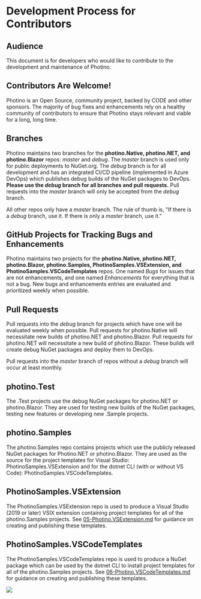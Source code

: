 # Development Process for Contributors

## Audience
This document is for developers who would like to contribute to the development and maintenance of Photino. 

## Contributors Are Welcome!
Photino is an Open Source, community project, backed by CODE and other sponsors. The majority of bug fixes and enhancements rely on a healthy community of contributors to ensure that Photino stays relevant and viable for a long, long time.

## Branches
Photino maintains two branches for the **photino.Native, <span>photino.</span>NET, and photino.Blazor** repos: *master* and *debug*. The *master* branch is used only for public deployments to NuGet.org. The *debug* branch is for all development and has an integrated CI/CD pipeline (implemented in Azure DevOps) which publishes debug builds of the NuGet packages to DevOps. **Please use the *debug* branch for all branches and pull requests.** Pull requests into the *master* branch will only be accepted from the *debug* branch.

All other repos only have a *master* branch. The rule of thumb is, "If there is a *debug* branch, use it. If there is only a *master* branch, use it."

## GitHub Projects for Tracking Bugs and Enhancements
Photino maintains two projects for the **photino.Native, <span>photino.</span>NET, photino.Blazor, photino.Samples, PhotinoSamples.VSExtension, and PhotinoSamples.VSCodeTemplates** repos. One named *Bugs* for issues that are not enhancements, and one named *Enhancements* for everything that is not a bug. New bugs and enhancements entries are evaluated and prioritized weekly when possible.

## Pull Requests
Pull requests into the *debug* branch for projects which have one will be evaluated weekly when possible. Pull requests for photino.Native will necessitate new builds of <span>photino.</span>NET and photino.Blazor. Pull requests for <span>photino.</span>NET will necessitate a new build of photino.Blazor. These builds will create debug NuGet packages and deploy them to DevOps.

Pull requests into the *master* branch of repos without a *debug* branch will occur at least monthly.

## photino.Test
The .Test projects use the debug NuGet packages for <span>photino.</span>NET or photino.Blazor. They are used for testing new builds of the NuGet packages, testing new features or developing new .Sample projects.

## photino.Samples
The photino.Samples repo contains projects which use the publicly released NuGet packages for <span>Photino.</span>NET or photino.Blazor. They are used as the source for the project templates for Visual Studio: PhotinoSamples.VSExtension and for the dotnet CLI (with or without VS Code): PhotinoSamples.VSCodeTemplates.

## PhotinoSamples.VSExtension
The PhotinoSamples.VSExtension repo is used to produce a Visual Studio (2019 or later) VSIX extension containing project templates for all of the photino.Samples projects. See [05-Photino.VSExtension.md]( ../05-Photino.VSExtension.md ) for guidance on creating and publishing these templates.

## PhotinoSamples.VSCodeTemplates
The PhotinoSamples.VSCodeTemplates repo is used to produce a NuGet package which can be used by the dotnet CLI to install project templates for all of the photino.Samples projects. See [06-Photino.VSCodeTemplates.md]( ../06-Photino.VSCodeTemplates.md ) for guidance on creating and publishing these templates.

![](PhotinoHierarchy.png)
